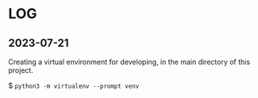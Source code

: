 # LOG

## 2023-07-21

Creating a virtual environment for developing, in the main directory of this project.

$ `python3 -m virtualenv --prompt venv`
